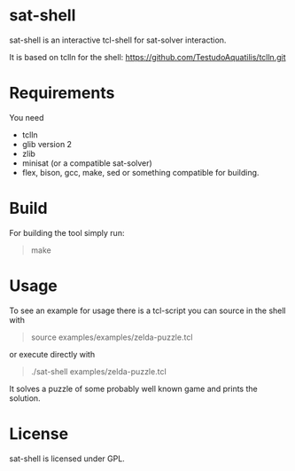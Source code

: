# sat-shell

sat-shell is an interactive tcl-shell for sat-solver interaction.

It is based on tclln for the shell:
https://github.com/TestudoAquatilis/tclln.git

# Requirements

You need
- tclln
- glib version 2
- zlib
- minisat (or a compatible sat-solver)
- flex, bison, gcc, make, sed or something compatible for building.

# Build

For building the tool simply run:

> make

# Usage

To see an example for usage there is a tcl-script you can source in the shell with

> source examples/examples/zelda-puzzle.tcl

or execute directly with

> ./sat-shell examples/zelda-puzzle.tcl

It solves a puzzle of some probably well known game and prints the solution.

# License

sat-shell is licensed under GPL.
